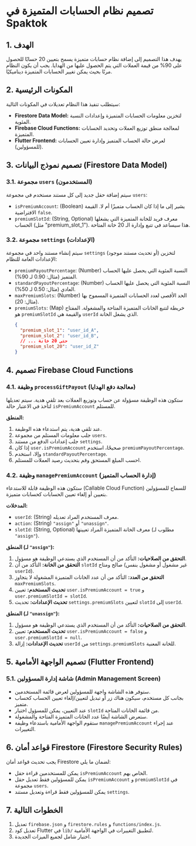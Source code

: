 # تصميم نظام الحسابات المتميزة في Spaktok

## 1. الهدف

يهدف هذا التصميم إلى إضافة نظام حسابات متميزة يسمح بتعيين 20 حسابًا للحصول على 90% من قيمة العملات التي يتم الحصول عليها من الهدايا. يجب أن يكون النظام مرنًا بحيث يمكن تغيير الحسابات المتميزة ديناميكيًا.

## 2. المكونات الرئيسية

سيتطلب تنفيذ هذا النظام تعديلات في المكونات التالية:

*   **Firestore Data Model:** لتخزين معلومات الحسابات المتميزة وإعدادات النسبة المئوية.
*   **Firebase Cloud Functions:** لمعالجة منطق توزيع العملات وتحديد الحسابات المتميزة.
*   **Flutter Frontend:** لعرض حالة الحساب المتميز وإدارة تعيين الحسابات (للمسؤولين).

## 3. تصميم نموذج البيانات (Firestore Data Model)

### 3.1. مجموعة `users` (المستخدمون)

سيتم إضافة حقل جديد إلى كل مستند مستخدم في مجموعة `users`:

*   `isPremiumAccount`: (Boolean) يشير إلى ما إذا كان الحساب متميزًا أم لا. القيمة الافتراضية `false`.
*   `premiumSlotId`: (String, Optional) معرف فريد للخانة المتميزة التي يشغلها الحساب (مثل "premium_slot_1"). هذا سيساعد في تتبع وإدارة الـ 20 خانة المتاحة.

### 3.2. مجموعة `settings` (الإعدادات)

سيتم إنشاء مستند واحد في مجموعة `settings` (أو تحديث مستند موجود) لتخزين الإعدادات العامة للنظام:

*   `premiumPayoutPercentage`: (Number) النسبة المئوية التي يحصل عليها الحساب المتميز (مثال: 0.90 لـ 90%).
*   `standardPayoutPercentage`: (Number) النسبة المئوية التي يحصل عليها الحساب العادي (مثال: 0.50 لـ 50%).
*   `maxPremiumSlots`: (Number) الحد الأقصى لعدد الحسابات المتميزة المسموح بها (مثال: 20).
*   `premiumSlots`: (Map) خريطة لتتبع الخانات المتميزة المتاحة والمشغولة. المفتاح هو `premiumSlotId` والقيمة هي `userId` الذي يشغل الخانة.
    ```json
    {
      "premium_slot_1": "user_id_A",
      "premium_slot_2": "user_id_B",
      // ... حتى 20 خانة
      "premium_slot_20": "user_id_Z"
    }
    ```

## 4. تصميم Firebase Cloud Functions

### 4.1. وظيفة `processGiftPayout` (معالجة دفع الهدايا)

ستكون هذه الوظيفة مسؤولة عن حساب وتوزيع العملات بعد تلقي هدية. سيتم تعديلها لتأخذ في الاعتبار حالة `isPremiumAccount` للمستلم.

**المنطق:**

1.  عند تلقي هدية، يتم استدعاء هذه الوظيفة.
2.  جلب معلومات المستلم من مجموعة `users`.
3.  جلب إعدادات الدفع من مستند `settings`.
4.  إذا كان `user.isPremiumAccount` صحيحًا، استخدم `premiumPayoutPercentage`.
5.  وإلا، استخدم `standardPayoutPercentage`.
6.  احسب المبلغ المستحق وقم بتحديث رصيد العملات للمستلم.

### 4.2. وظيفة `managePremiumAccount` (إدارة الحساب المتميز)

ستكون هذه الوظيفة قابلة للاستدعاء (Callable Cloud Function) للسماح للمسؤولين بتعيين أو إلغاء تعيين الحسابات كحسابات متميزة.

**المدخلات:**

*   `userId`: (String) معرف المستخدم المراد تعديله.
*   `action`: (String) `"assign"` أو `"unassign"`.
*   `slotId`: (String, Optional) معرف الخانة المتميزة المراد تعيينها (مطلوب لـ `"assign"`).

**المنطق (لـ `"assign"`):**

1.  **التحقق من الصلاحيات:** التأكد من أن المستخدم الذي يستدعي الوظيفة هو مسؤول.
2.  **التحقق من الخانة:** التأكد من أن `slotId` صالح ومتاح (غير مشغول أو مشغول بنفس `userId`).
3.  **التحقق من العدد:** التأكد من أن عدد الخانات المتميزة المشغولة لا يتجاوز `maxPremiumSlots`.
4.  **تحديث المستخدم:** تعيين `user.isPremiumAccount = true` و `user.premiumSlotId = slotId`.
5.  **تحديث الإعدادات:** تحديث `settings.premiumSlots` لتعيين `slotId` إلى `userId`.

**المنطق (لـ `"unassign"`):**

1.  **التحقق من الصلاحيات:** التأكد من أن المستخدم الذي يستدعي الوظيفة هو مسؤول.
2.  **تحديث المستخدم:** تعيين `user.isPremiumAccount = false` و `user.premiumSlotId = null`.
3.  **تحديث الإعدادات:** إزالة `userId` من `settings.premiumSlots` للخانة المعنية.

## 5. تصميم الواجهة الأمامية (Flutter Frontend)

### 5.1. شاشة إدارة المسؤولين (Admin Management Screen)

*   ستوفر هذه الشاشة واجهة للمسؤولين لعرض قائمة المستخدمين.
*   بجانب كل مستخدم، سيكون هناك زر أو تبديل لتعيين/إلغاء تعيين الحساب كحساب متميز.
*   عند التعيين، يمكن للمسؤول اختيار `slotId` من قائمة الخانات المتاحة.
*   ستعرض الشاشة أيضًا عدد الخانات المتميزة المتاحة والمشغولة.
*   ستقوم الواجهة الأمامية باستدعاء وظيفة `managePremiumAccount` عند إجراء التغييرات.

## 6. قواعد أمان Firestore (Firestore Security Rules)

يجب تحديث قواعد أمان Firestore لضمان ما يلي:

*   يمكن للمستخدمين قراءة حقل `isPremiumAccount` الخاص بهم.
*   يمكن للمسؤولين فقط تعديل حقل `isPremiumAccount` و `premiumSlotId` في مجموعة `users`.
*   يمكن للمسؤولين فقط قراءة وتعديل مستند `settings`.

## 7. الخطوات التالية

1.  تعديل `firebase.json` و `firestore.rules` و `functions/index.js`.
2.  تعديل كود Flutter في `lib/` لتطبيق التغييرات في الواجهة الأمامية.
3.  اختبار شامل لجميع الميزات الجديدة.
